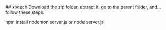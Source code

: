 ##   x i v t e c h 
Download the zip folder, extract it, go to the parent folder, and...
follow these steps:

npm install 
nodemon server.js or node server.js

 
 
